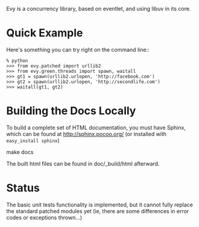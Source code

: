 Evy is a concurrency library, based on eventlet, and using libuv in its core.

Quick Example
===============

Here's something you can try right on the command line::

    % python
    >>> from evy.patched import urllib2
    >>> from evy.green.threads import spawn, waitall
    >>> gt1 = spawn(urllib2.urlopen, 'http://facebook.com')
    >>> gt2 = spawn(urllib2.urlopen, 'http://secondlife.com')
    >>> waitall(gt1, gt2)


Building the Docs Locally
=========================

To build a complete set of HTML documentation, you must have Sphinx, which can be found at
http://sphinx.pocoo.org/ (or installed with `easy_install sphinx`)

  make docs
  
The built html files can be found in doc/_build/html afterward.

Status
======

The basic unit tests functionality is implemented, but it cannot fully replace the standard
patched modules yet (ie, there are some differences in error codes or exceptions thrown...)

